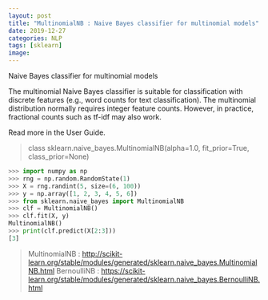 ```yaml
---
layout: post
title: "MultinomialNB : Naive Bayes classifier for multinomial models"
date: 2019-12-27
categories: NLP
tags: [sklearn]
image:
---
```


Naive Bayes classifier for multinomial models

The multinomial Naive Bayes classifier is suitable for classification with discrete features (e.g., word counts for text classification). The multinomial distribution normally requires integer feature counts. However, in practice, fractional counts such as tf-idf may also work.

Read more in the User Guide.

> class sklearn.naive_bayes.MultinomialNB(alpha=1.0, fit_prior=True, class_prior=None)

```python
>>> import numpy as np
>>> rng = np.random.RandomState(1)
>>> X = rng.randint(5, size=(6, 100))
>>> y = np.array([1, 2, 3, 4, 5, 6])
>>> from sklearn.naive_bayes import MultinomialNB
>>> clf = MultinomialNB()
>>> clf.fit(X, y)
MultinomialNB()
>>> print(clf.predict(X[2:3]))
[3]
```


> MultinomialNB : http://scikit-learn.org/stable/modules/generated/sklearn.naive_bayes.MultinomialNB.html
> BernoulliNB : https://scikit-learn.org/stable/modules/generated/sklearn.naive_bayes.BernoulliNB.html
